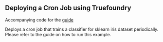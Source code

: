 Deploying a Cron Job using Truefoundry
---

Accompanying code for the [guide](https://docs.truefoundry.com/documentation/deploy/deploy-a-job/cron-jon)

Deploys a cron job that trains a classifier for sklearn iris dataset
periodically.
Please refer to the guide on how to run this example.
